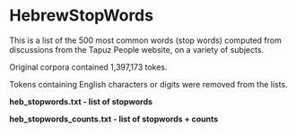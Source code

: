 # HebrewStopWords
This is a list of the 500 most common words (stop words) computed from discussions from the Tapuz People website, on a variety of subjects.

Original corpora contained 1,397,173 tokes.

Tokens containing English characters or digits were removed from the lists.


<b>heb_stopwords.txt - list of stopwords</b>

<b>heb_stopwords_counts.txt - list of stopwords + counts</b>

